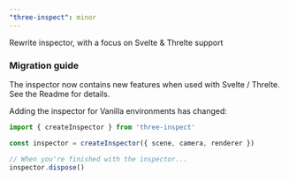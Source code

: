 ```yaml
---
"three-inspect": minor
---
```


Rewrite inspector, with a focus on Svelte & Threlte support

### Migration guide

The inspector now contains new features when used with Svelte / Threlte. See the Readme for details.

Adding the inspector for Vanilla environments has changed:

```ts
import { createInspector } from 'three-inspect'

const inspector = createInspector({ scene, camera, renderer })

// When you're finished with the inspector...
inspector.dispose()
```
